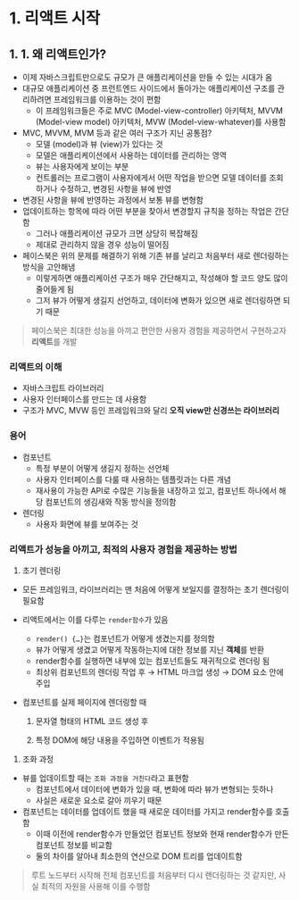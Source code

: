 # 1. 리액트 시작

## 1. 1. 왜 리액트인가?

- 이제 자바스크립트만으로도 규모가 큰 애플리케이션을 만들 수 있는 시대가 옴
- 대규모 애플리케이션 중 프런트엔드 사이드에서 돌아가는 애플리케이션 구조를 관리하려면 프레임워크를 이용하는 것이 편함
    - 이 프레임워크들은 주로 MVC (Model-view-controller) 아키텍처, MVVM (Model-view model) 아키텍처, MVW (Model-view-whatever)를 사용함
- MVC, MVVM, MVM 등과 같은 여러 구조가 지닌 공통점?
    - 모델 (model)과 뷰 (view)가 있다는 것
    - 모델은 애플리케이션에서 사용하는 데이터를 관리하는 영역
    - 뷰는 사용자에게 보이는 부분
    - 컨트롤러는 프로그램이 사용자에게서 어떤 작업을 받으면 모델 데이터를 조회하거나 수정하고, 변경된 사항을 뷰에 반영
- 변경된 사항을 뷰에 반영하는 과정에서 보통 뷰를 변형함
- 업데이트하는 항목에 따라 어떤 부분을 찾아서 변경할지 규칙을 정하는 작업은 간단함
    - 그러나 애플리케이션 규모가 크면 상당히 복잡해짐
    - 제대로 관리하지 않을 경우 성능이 떨어짐
- 페이스북은 위의 문제를 해결하기 위해 기존 뷰를 날리고 처음부터 새로 렌더링하는 방식을 고안해냄
    - 이렇게하면 애플리케이션 구조가 매우 간단해지고, 작성해야 할 코드 양도 많이 줄어들게 됨
    - 그저 뷰가 어떻게 생길지 선언하고, 데이터에 변화가 있으면 새로 렌더링하면 되기 때문

> 페이스북은 최대한 성능을 아끼고 편안한 사용자 경험을 제공하면서 구현하고자 **리액트**를 개발
> 

### 리액트의 이해

- 자바스크립트 라이브러리
- 사용자 인터페이스를 만드는 데 사용함
- 구조가 MVC, MVW 등인 프레임워크와 달리 **오직 view만 신경쓰는 라이브러리**

### 용어

- 컴포넌트
    - 특정 부분이 어떻게 생길지 정하는 선언체
    - 사용자 인터페이스를 다룰 때 사용하는 템플릿과는 다른 개념
    - 재사용이 가능한 API로 수많은 기능들을 내장하고 있고, 컴포넌트 하나에서 해당 컴포넌트의 생김새와 작동 방식을 정의함
- 렌더링
    - 사용자 화면에 뷰를 보여주는 것

### 리액트가 성능을 아끼고, 최적의 사용자 경험을 제공하는 방법

1. 초기 렌더링
- 모든 프레임워크, 라이브러리는 맨 처음에 어떻게 보일지를 결정하는 초기 렌더링이 필요함
- 리액트에서는 이를 다루는 `render함수`가 있음
    - `render() {…}`는 컴포넌트가 어떻게 생겼는지를 정의함
    - 뷰가 어떻게 생겼고 어떻게 작동하는지에 대한 정보를 지닌 **객체**를 반환
    - render함수를 실행하면 내부에 있는 컴포넌트들도 재귀적으로 렌더링 됨
    - 최상위 컴포넌트의 렌더링 작업 후 → HTML 마크업 생성 → DOM 요소 안에 주입
- 컴포넌트를 실제 페이지에 렌더링할 때
    
    1) 문자열 형태의 HTML 코드 생성 후
    
    2) 특정 DOM에 해당 내용을 주입하면 이벤트가 적용됨
    

1. 조화 과정
- 뷰를 업데이트할 때는 `조화 과정을 거친다`라고 표현함
    - 컴포넌트에서 데이터에 변화가 있을 때, 변화에 따라 뷰가 변형되는 듯하나
    - 사실은 새로운 요소로 갈아 끼우기 때문
- 컴포넌트는 데이터를 업데이트 했을 때 새로운 데이터를 가지고 render함수를 호출함
    - 이때 이전에 render함수가 만들었던 컴포넌트 정보와 현재 render함수가 만든 컴포넌트 정보를 비교함
    - 둘의 차이를 알아내 최소한의 연산으로 DOM 트리를 업데이트함

> 루트 노드부터 시작해 전체 컴포넌트를 처음부터 다시 렌더링하는 것 같지만, 사실 최적의 자원을 사용해 이를 수행함

